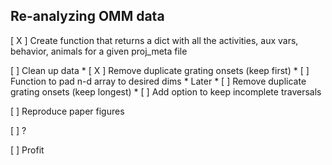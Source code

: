 ## Re-analyzing OMM data

[ X ] Create function that returns a dict with all the activities, aux vars, behavior, animals for a given proj_meta file

[ ] Clean up data
    * [ X ] Remove duplicate grating onsets (keep first)
    * [ ] Function to pad n-d array to desired dims
    * Later
        * [ ] Remove duplicate grating onsets (keep longest)
        * [ ] Add option to keep incomplete traversals

[ ] Reproduce paper figures

[ ] ?

[ ] Profit